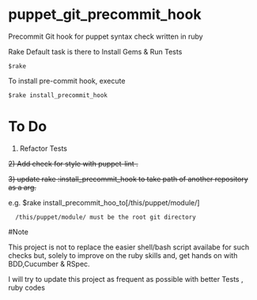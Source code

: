 # puppet_git_precommit_hook
Precommit Git hook for puppet syntax check written in ruby

Rake Default task is there to Install Gems & Run Tests

```
$rake
```

To install pre-commit hook, execute 

```
$rake install_precommit_hook
````

# To Do
1) Refactor Tests

~~2) Add check for style with puppet-lint .~~

~~3) update rake :install_precommit_hook  to take path of another repository as a arg.~~

e.g. $rake install_precommit_hoo_to[/this/puppet/module/]

      /this/puppet/module/ must be the root git directory 

#Note

This project is not to replace the easier shell/bash script availabe for such checks but, solely to improve on the ruby skills and, get hands on with BDD,Cucumber & RSpec.

I will try to update this project as frequent as possible with better Tests , ruby codes
